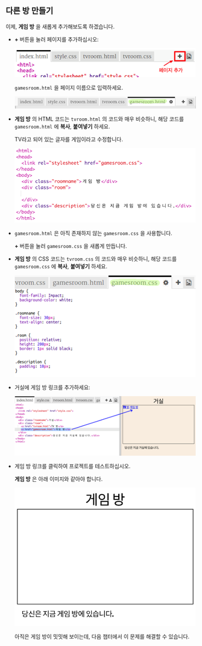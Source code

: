 ## 다른 방 만들기

이제, **게임 방** 을 새롭게 추가해보도록 하겠습니다.

+ **+** 버튼을 눌러 페이지를 추가하십시오:
    
    ![스크린샷](images/rooms-add-page.png)
    
    `gamesroom.html` 을 페이지 이름으로 입력하세요.
    
    ![스크린샷](images/rooms-games-html.png)

+ **게임 방** 의 HTML 코드는 `tvroom.html` 의 코드와 매우 비슷하니, 해당 코드를 `gamesroom.html` 에 **복사**, **붙여넣기** 하세요.
    
    TV라고 되어 있는 글자를 게임이라고 수정합니다.
    
    ![스크린샷](images/rooms-games-html2.png)

+ `gamesroom.html` 은 아직 존재하지 않는 `gamesroom.css` 을 사용합니다.
    
    **+** 버튼을 눌러 `gamesroom.css` 을 새롭게 만듭니다.

+ **게임 방** 의 CSS 코드는 `tvroom.css` 의 코드와 매우 비슷하니, 해당 코드를 `gamesroom.css` 에 **복사**, **붙여넣기** 하세요.
    
    ![스크린샷](images/rooms-add-games-css.png)

+ 거실에 게임 방 링크를 추가하세요:
    
    ![스크린샷](images/rooms-hall-games.png)

+ 게임 방 링크를 클릭하여 프로젝트를 테스트하십시오.
    
    **게임 방** 은 아래 이미지와 같아야 합니다.
    
    ![스크린샷](images/rooms-games-before.png)
    
    아직은 게임 방이 밋밋해 보이는데, 다음 챕터에서 이 문제를 해결할 수 있습니다.